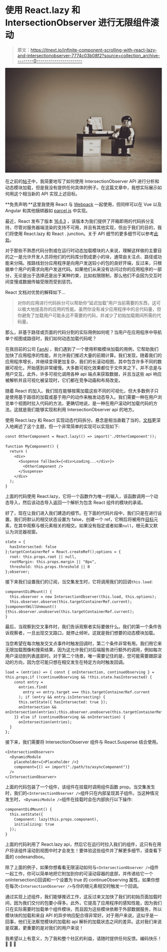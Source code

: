 # 使用 React.lazy 和 IntersectionObserver 进行无限组件滚动

> 原文：<https://itnext.io/infinite-component-scrolling-with-react-lazy-and-intersectionobserver-7774c03b08f2?source=collection_archive---------0----------------------->

![](img/198a6581167d94facbcf6949e0b050da.png)

在之前的[帖子](/infinite-scrolling-dynamic-module-loading-the-intersection-observer-api-1f17186c7a8d)中，我简要地写了如何使用 IntersectionObserver API 进行分析和动态模块加载，但是我没有提供任何具体的例子。在这篇文章中，我想实际展示如何用这个相当新的 API 实现上述目标。

**免责声明:**这里我使用 React 与 [Webpack](https://webpack.js.org/guides/code-splitting/) 一起使用，但同样可以在 Vue 以及 Angular 和其他捆绑器如 [parcel.js](https://parceljs.org/code_splitting.html) 中实现。

最近，React 发布了版本 [16.6.3](https://github.com/facebook/react/blob/master/CHANGELOG.md#1663-november-12-2018) ，该版本为我们提供了开箱即用的代码拆分支持，尽管对服务器端渲染的支持不可用，并且有其他实现，但出于我们的目的，我们将使用 React.lazy 和 React . junction。关于 API 细节的更多细节可以参考[此处](https://reactjs.org/docs/code-splitting.html#reactlazy)。

对于那些不熟悉代码分割或在运行时动态加载模块的人来说，理解这样做的主要目的之一是允许开发人员将他们的代码库分割成更小的块，通常由关注点、路径或功能来分隔。按路线划分应用程序是向用户发送较小的包的良好开端，反过来，只根据单个用户的需求向用户发送代码。如果他们从来没有访问过你的应用程序的一部分，无论是出于选择还是出于某种约束，比如权限限制，那么他们不会因为交互时间变慢或数据传输受限而受到惩罚。

React 文档对优势的解释如下…

> 对你的应用进行代码拆分可以帮助你“延迟加载”用户当前需要的东西，这可以极大地提高你的应用的性能。虽然你没有减少应用程序中的总代码量，但你避免了加载用户可能永远不需要的代码，并减少了初始加载期间所需的代码量。

那么，非基于路径或页面的代码分割的实际用例如何呢？当用户在应用程序中导航单个视图或路径时，我们如何动态加载代码呢？

在我目前的公司 [FanAI](http://fanai.io/) ，我们遇到了一个使用积极模块加载的用例，它帮助我们加快了应用程序的性能，并允许我们推迟大量的前期计算。我们发现，随着我们的应用程序增长，并继续变得更加复杂，我们的长滚动视图，其中包含许多不同的数据可视化，开始感到非常缓慢。大多数可视化效果都位于文件夹之下，并不总是与用户交互。此外，许多可视化调用各种 api 端点来获取数据，并且当这些 api 响应被解析并且可视化被呈现时，它们都在竞争动画和布局改变。

随着 React 的加入。我们现在能够按需加载这些不同的可视化，但大多数例子只是使用基于路径的加载或基于用户的动作来触发动态导入。我们需要一种在用户浏览单个视图时拉入代码的方法，更确切地说，是一种在用户滚动时加载代码的方法。这就是我们能够实现和利用 IntersectionObserver api 的地方。

使用 React.lazy 和 React 实现动态代码拆分。悬念是相当直截了当的，[文档](https://reactjs.org/docs/code-splitting.html#reactlazy)更深入地阐述了这个主题，但一个非常简单的实现可以实现如下:

```
const OtherComponent = React.lazy(() => import('./OtherComponent'));

function MyComponent() {
  return (
    <div>
      <Suspense fallback={<div>Loading...</div>}>
        <OtherComponent />
      </Suspense>
    </div>
  );
}
```

上面的代码使用 React.lazy，它将一个函数作为唯一的输入，该函数调用一个动态导入，然后该动态导入返回一个解析为包含 React 组件的模块的承诺。

好了，现在让我们进入我们建造的细节。在下面的代码片段中，我们只是在进行设置。我们将默认的相交状态设置为 false，创建一个 ref，它稍后将被用作[目标](https://developer.mozilla.org/en-US/docs/Web/API/Intersection_Observer_API#Creating_an_intersection_observer)元素，在其中观察与根元素相关的相交。如果没有指定或者如果`null`，根元素又默认为浏览器视窗。

```
state = {
  hasIntersected: false
};targetContainerRef = React.createRef();options = {
  root: this.props.root || null,
  rootMargin: this.props.margin || "0px",
  threshold: this.props.threshold || 0
};observer;
```

接下来我们设置我们的订阅，当交集发生时，它将调用我们的回调`this.load`:

```
componentDidMount() {
  this.observer = new IntersectionObserver(this.load, this.options);
  this.observer.observe(this.targetContainerRef.current);
}componentWillUnmount() {this.observer.unobserve(this.targetContainerRef.current);
}
```

最后，当观察到交叉事件时，我们告诉观察者实际要做什么。我们的第一个条件告诉观察者，一旦出现交叉路口，就停止倾听。这就是我们想要的动态模块加载。

当您希望在每次触发交叉点事件时触发回调时，第二个条件非常有用。我们用它来无限加载图像和搜索结果，因为这允许我们对后端服务进行额外的调用，例如每次用户滚动到列表底部时。对于第二个场景，唯一需要记住的是，您可能需要跟踪滚动的方向，因为您可能只想在相交发生在特定方向时触发回调。

```
load = (entries) => { const { onIntersection, continueObserving } = this.props;if (!continueObserving && !this.state.hasIntersected) {
    const entry = 
      entries.find(
        entry => entry.target === this.targetContainerRef.current
      ); if (entry && entry.isIntersecting) {
      this.setState({ hasIntersected: true });
      onIntersection && onIntersection(entries);this.observer.unobserve(this.targetContainerRef.current);
    }} else if (continueObserving && onIntersection) {
      onIntersection(entries);
  }
};
```

接下来，我们需要将 IntersectionObserver 组件与 React.Suspense 结合使用。

```
<IntersectionObserver>
  <DynamicModule
    placeholder={<Placeholder />}
    component={() => import("./path/to/asyncComponent")}
  />
</IntersectionObserver>
```

上面的代码包装了一个组件，该组件在挂载时调用组件函数 prop。当交集发生时，我们的`<IntersectionObserver />`组件只在内部呈现其子组件。当这种情况发生时，
`<DynamicModule />`组件在挂载时会在内部执行以下操作:

```
componentDidMount() {
  this.setState({
    Component: lazy(this.props.component),
    initializing: true
  });
}
```

上面的代码利用了 React.lazy api，然后它在运行时拉入我们的组件，这只有在用户将该组件滚动到视图中时才会发生！要体验这些组件并了解更多细节，请查看下面的 codesandbox。

除了上面的例子，如果你想看看无限滚动如何与`<IntersectionObserver />`组件一起工作，你可以简单地把它附加到你的可滚动容器的底部，并传递给它一个 onIntersection()回调和一个设置为 true 的 continueObserving 属性，如果你想在每次`<IntersectionObserver />`与你的根元素相交时触发一个回调。

通过实现上述组件，我们能够推迟工作，这反过来又加快了我们的初始页面加载时间，因为我们交付的包要小得多。此外，它提高了应用程序的感知性能，因为我们只在实际需要时加载单个组件模块，而且因为这些模块依赖于外部数据服务，所以模块块的加载和来自 API 的异步响应配合得非常好。对于用户来说，这似乎是一回事，他们无法察觉模块的加载和 api 解析的加载状态之间的差异。这对我们来说是双赢，更重要的是对我们的用户来说！

我希望以上有意义，为了我和整个社区的利益，请随时提供任何反馈。编码快乐！🙌 🙌 🙌